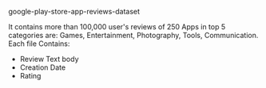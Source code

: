 google-play-store-app-reviews-dataset

It contains more than 100,000 user's reviews of 250 Apps in top 5 categories are: Games, Entertainment, Photography, Tools, Communication. Each file Contains:
- Review Text body
- Creation Date
- Rating
